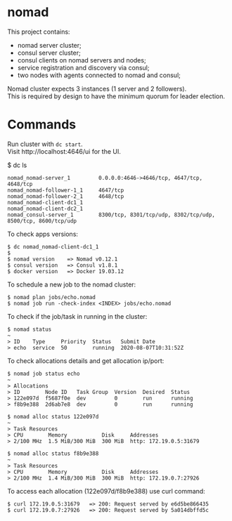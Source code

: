 # nomad

This project contains:
- nomad server cluster;
- consul server cluster;
- consul clients on nomad servers and nodes;
- service registration and discovery via consul;
- two nodes with agents connected to nomad and consul;

Nomad cluster expects 3 instances (1 server and 2 followers).<br/>
This is required by design to have the minimum quorum for leader election.

# Commands

Run cluster with `dc start`.<br/>
Visit http://localhost:4646/ui for the UI.

$ dc ls
```
nomad_nomad-server_1         0.0.0.0:4646->4646/tcp, 4647/tcp, 4648/tcp
nomad_nomad-follower-1_1     4647/tcp
nomad_nomad-follower-2_1     4648/tcp
nomad_nomad-client-dc1_1
nomad_nomad-client-dc2_1
nomad_consul-server_1        8300/tcp, 8301/tcp/udp, 8302/tcp/udp, 8500/tcp, 8600/tcp/udp
```

To check apps versions:
```
$ dc nomad_nomad-client-dc1_1
$
$ nomad version    => Nomad v0.12.1
$ consul version   => Consul v1.8.1
$ docker version   => Docker 19.03.12
```

To schedule a new job to the nomad cluster:
```
$ nomad plan jobs/echo.nomad
$ nomad job run -check-index <INDEX> jobs/echo.nomad
```

To check if the job/task in running in the cluster:
```
$ nomad status
~
> ID    Type     Priority  Status   Submit Date
> echo  service  50        running  2020-08-07T10:31:52Z
```

To check allocations details and get allocation ip/port:
```
$ nomad job status echo
~
> Allocations
> ID        Node ID   Task Group  Version  Desired  Status
> 122e097d  f5687f0e  dev         0        run      running
> f8b9e388  2d6ab7e8  dev         0        run      running
```
```
$ nomad alloc status 122e097d
~
> Task Resources
> CPU        Memory           Disk     Addresses
> 2/100 MHz  1.5 MiB/300 MiB  300 MiB  http: 172.19.0.5:31679
```
```
$ nomad alloc status f8b9e388
~
> Task Resources
> CPU        Memory           Disk     Addresses
> 2/100 MHz  1.4 MiB/300 MiB  300 MiB  http: 172.19.0.7:27926
```

To access each allocation (122e097d/f8b9e388) use curl command:
```
$ curl 172.19.0.5:31679   => 200: Request served by e6d5be866435
$ curl 172.19.0.7:27926   => 200: Request served by 5a014dbffd5c
```
